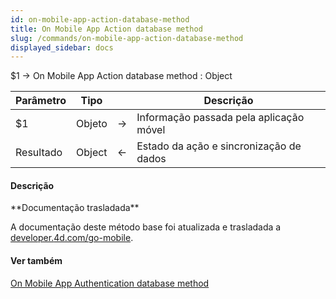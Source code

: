 ```yaml
---
id: on-mobile-app-action-database-method
title: On Mobile App Action database method
slug: /commands/on-mobile-app-action-database-method
displayed_sidebar: docs
---
```


<!--REF #_command_.On Mobile App Action database method.Syntax-->$1 -> On Mobile App Action database method : Object<!-- END REF-->
<!--REF #_command_.On Mobile App Action database method.Params-->
| Parâmetro | Tipo |  | Descrição |
| --- | --- | --- | --- |
| $1 | Objeto | &#8594;  | Informação passada pela aplicação móvel |
| Resultado | Object | &#8592; | Estado da ação e sincronização de dados |

<!-- END REF-->

#### Descrição 

<!--REF #_command_.On Mobile App Action database method.Summary-->**Documentação trasladada**

A documentação deste método base foi atualizada e trasladada a [developer.<!-- END REF-->4d.com/go-mobile](https://developer.4d.com/go-mobile/docs/4d/on-mobile-app-action).

#### Ver também 

[On Mobile App Authentication database method](on-mobile-app-authentication-database-method.md)  